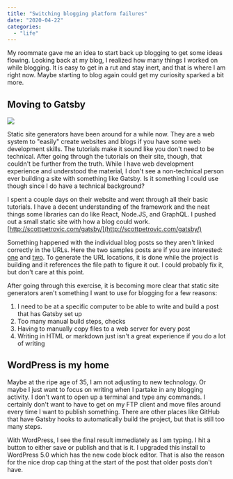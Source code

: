 ```yaml
---
title: "Switching blogging platform failures"
date: "2020-04-22"
categories: 
  - "life"
---
```


My roommate gave me an idea to start back up blogging to get some ideas flowing. Looking back at my blog, I realized how many things I worked on while blogging. It is easy to get in a rut and stay inert, and that is where I am right now. Maybe starting to blog again could get my curiosity sparked a bit more.

## Moving to Gatsby

![](/images/gatsby-logo.png)

Static site generators have been around for a while now. They are a web system to "easily" create websites and blogs if you have some web development skills. The tutorials make it sound like you don't need to be technical. After going through the tutorials on their site, though, that couldn't be further from the truth. While I have web development experience and understood the material, I don't see a non-technical person ever building a site with something like Gatsby. Is it something I could use though since I do have a technical background?

I spent a couple days on their website and went through all their basic tutorials. I have a decent understanding of the framework and the neat things some libraries can do like React, Node.JS, and GraphQL. I pushed out a small static site with how a blog could work. [http://scottpetrovic.com/gatsby/](http://scottpetrovic.com/gatsby/)

Something happened with the individual blog posts so they aren't linked correctly in the URLs. Here the two samples posts are if you are interested: [one](http://scottpetrovic.com/gatsby/pandas-and-bananas/) and [two](http://scottpetrovic.com/gatsby/sweet-pandas-eating-sweets/). To generate the URL locations, it is done while the project is building and it references the file path to figure it out. I could probably fix it, but don't care at this point.

After going through this exercise, it is becoming more clear that static site generators aren't something I want to use for blogging for a few reasons:

1. I need to be at a specific computer to be able to write and build a post that has Gatsby set up
2. Too many manual build steps, checks
3. Having to manually copy files to a web server for every post
4. Writing in HTML or markdown just isn't a great experience if you do a lot of writing

## WordPress is my home

Maybe at the ripe age of 35, I am not adjusting to new technology. Or maybe I just want to focus on writing when I partake in any blogging activity. I don't want to open up a terminal and type any commands. I certainly don't want to have to get on my FTP client and move files around every time I want to publish something. There are other places like GitHub that have Gatsby hooks to automatically build the project, but that is still too many steps.

With WordPress, I see the final result immediately as I am typing. I hit a button to either save or publish and that is it. I upgraded this install to WordPress 5.0 which has the new code block editor. That is also the reason for the nice drop cap thing at the start of the post that older posts don't have.
